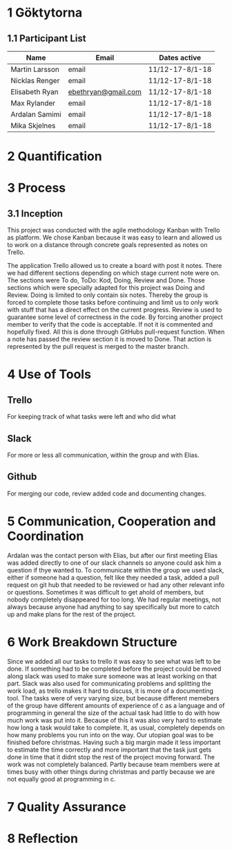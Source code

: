# 1 Göktytorna
## 1.1 Participant List

| Name | Email | Dates active|
| ------------- | ------------- | ------------- |
| Martin Larsson | email | 11/12-17-8/1-18 |
| Nicklas Renger  | email  | 11/12-17-8/1-18 |  
| Elisabeth Ryan  | ebethryan@gmail.com | 11/12-17-8/1-18 | 
| Max Rylander | email  | 11/12-17-8/1-18 | 
| Ardalan Samimi | email  | 11/12-17-8/1-18 | 
| Mika Skjelnes | email | 11/12-17-8/1-18 |

# 2 Quantification
# 3 Process
## 3.1 Inception
This project was conducted with the agile methodology Kanban with Trello as platform.
We chose Kanban because it was easy to learn and allowed us to work on a distance
through concrete goals represented as notes on Trello.

The application Trello allowed us to create a board with post it notes. There
we had different sections depending on which stage current note were on. The
sections were To do, ToDo: Kod, Doing, Review and Done. Those sections which were
specially adapted for this project was Doing and Review. Doing is limited to
only contain six notes. Thereby the group is forced to complete those tasks
before continuing and limit us to only work with stuff that has a direct
effect on the current progress. Review is used to guarantee some level
of correctness in the code. By forcing another project member to verify that
the code is acceptable. If not it is commented and hopefully fixed. All this is
done through GitHubs pull-request function. When a note has passed the review section
it is moved to Done. That action is represented by the pull request is merged
to the master branch.
# 4 Use of Tools
## Trello
For keeping track of what tasks were left and who did what
## Slack
For more or less all communication, within the group and with Elias.
## Github
For merging our code, review added code and documenting changes.
# 5 Communication, Cooperation and Coordination
Ardalan was the contact person with Elias, but after our first meeting Elias was added directly to one of our slack channels so anyone could ask him a question if thye wanted to. To communicate within the group we used slack, either if someone had a question, felt like they needed a task, added a pull request on git hub that needed to be reviewed or had any other relevant info or questions. Sometimes it was difficult to get ahold of members, but nobody completely disappeared for too long. We had regular meetings, not always because anyone had anything to say specifically but more to catch up and make plans for the rest of the project.
# 6 Work Breakdown Structure
Since we added all our tasks to trello it was easy to see what was left to be done. If something had to be completed before the project could be moved along slack was used to make sure someone was at least working on that part.
Slack was also used for communicating problems and splitting the work load, as trello makes it hard to discuss, it is more of a documenting tool.
The tasks were of very varying size, but because different memebers of the group have different amounts of experience of c as a language and of programming in general the size of the actual task had little to do with how much work was put into it. Because of this it was also very hard to estimate how long a task would take to complete. It, as usual, completely depends on how many problems you run into on the way. Our utopian goal was to be finished before christmas. Having such a big margin made it less important to estimate the time correctly and more important that the task just gets done in time that it didnt stop the rest of the project moving forward.
The work was not completely balanced. Partly because team members were at times busy with other things during christmas and partly because we are not equally good at programming in c.

# 7 Quality Assurance
# 8 Reflection
